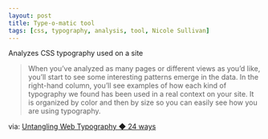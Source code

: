 ```yaml
---
layout: post
title: Type-o-matic tool
tags: [css, typography, analysis, tool, Nicole Sullivan]
---
```


Analyzes CSS typography used on a site

>When you’ve analyzed as many pages or different views as you’d like, you’ll start to see some interesting patterns emerge in the data. In the right-hand column, you’ll see examples of how each kind of typography we found has been used in a real context on your site. It is organized by color and then by size so you can easily see how you are using typography.

via: [Untangling Web Typography ◆ 24 ways](http://24ways.org/2013/untangling-web-typography/)

